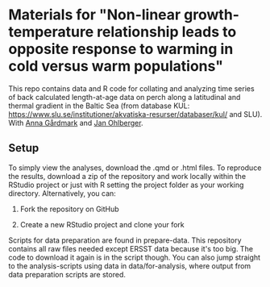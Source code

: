 # Materials for "Non-linear growth-temperature relationship leads to opposite response to warming in cold versus warm populations"

This repo contains data and R code for collating and analyzing time series of back calculated length-at-age data on perch along a latitudinal and thermal gradient in the Baltic Sea (from database KUL: https://www.slu.se/institutioner/akvatiska-resurser/databaser/kul/ and SLU). With [Anna Gårdmark](https://internt.slu.se/en/cv-originals/anna-gardmark/) and [Jan Ohlberger](http://janohlberger.com/Homepage/).


## Setup

To simply view the analyses, download the .qmd or .html files. To reproduce the results, download a zip of the repository and work locally within the RStudio project or just with R setting the project folder as your working directory. Alternatively, you can:

1. Fork the repository on GitHub

2. Create a new RStudio project and clone your fork

<!--R-package dependencies and versions are handled with [`renv`](https://rstudio.github.io/renv/articles/renv.html). Simply run `renv::restore()` to install the correct versions of all the packages needed to replicate our results. Packages are installed in a stand-alone project library for this paper, and will not affect your installed R packages anywhere else.

Once you've successfully run `renv::restore()` you can reproduce our results by running R/main-analysis/01-fit-temp-models-predict.qmd and R/main-analysis/02-fit-vbge.qmd-->

Scripts for data preparation are found in prepare-data. This repository contains all raw files needed except ERSST data because it's too big. The code to download it again is in the script though. You can also jump straight to the analysis-scripts using data in data/for-analysis, where output from data preparation scripts are stored.
